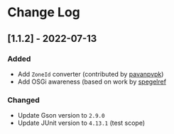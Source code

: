 # Change Log

## [1.1.2] - 2022-07-13

### Added
 - Add `ZoneId` converter (contributed by [pavanpvpk](https://github.com/pavanpvpk))
 - Add OSGi awareness (based on work by [spegelref](https://github.com/spegelref)

### Changed

 - Update Gson version to `2.9.0`
 - Update JUnit version to `4.13.1` (test scope)
